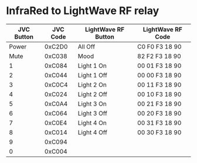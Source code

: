 InfraRed to LightWave RF relay
==============================


| JVC Button | JVC Code | LightWave RF Button | LightWave RF Code |
|------------|----------|---------------------|-------------------|
| Power      | 0xC2D0   | All Off             | C0 F0 F3 18 90    |
| Mute       | 0xC038   | Mood                | 82 F2 F3 18 90    |
| 1          | 0xC084   | Light 1 On          | 00 01 F3 18 90    |
| 2          | 0xC044   | Light 1 Off         | 00 00 F3 18 90    |
| 3          | 0xC0C4   | Light 2 On          | 00 11 F3 18 90    |
| 4          | 0xC024   | Light 2 Off         | 00 10 F3 18 90    |
| 5          | 0xC0A4   | Light 3 On          | 00 21 F3 18 90    |
| 6          | 0xC064   | Light 3 Off         | 00 20 F3 18 90    |
| 7          | 0xC0E4   | Light 4 On          | 00 31 F3 18 90    |
| 8          | 0xC014   | Light 4 Off         | 00 30 F3 18 90    |
| 9          | 0xC094   |                     |                   |
| 0          | 0xC004   |                     |                   |
